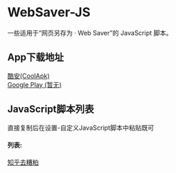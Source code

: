 # WebSaver-JS
一些适用于“网页另存为 · Web Saver”的 JavaScript 脚本。

## App下载地址
[酷安(CoolApk)](https://www.coolapk.com/apk/com.yl.fadr.websaver)  
[Google Play (暂无)]()

## JavaScript脚本列表
直接复制后在设置-自定义JavaScript脚本中粘贴既可
#### 列表:
[知乎去糟粕](https://github.com/FaDrYL/WebSaver-JS/blob/master/Script_noDescription/clear_zhihu.js)
